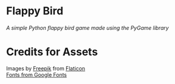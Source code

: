 # **Flappy Bird**

###### A simple Python flappy bird game made using the PyGame library

# Credits for Assets
Images by <a href="https://www.flaticon.com/authors/freepik">Freepik</a> from <a href="https://flaticon.com">Flaticon<br>
Fonts from <a href="fonts.google.com">Google Fonts</a>